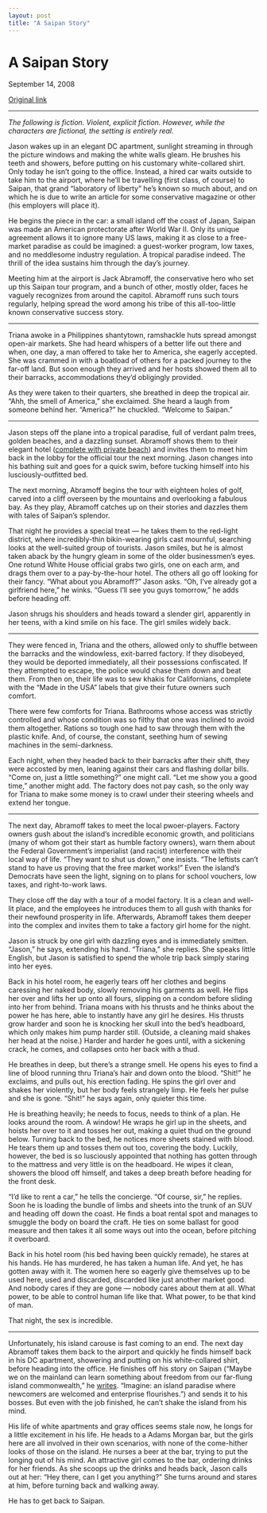 ```yaml
---
layout: post
title: "A Saipan Story"
---
```

A Saipan Story
==============

September 14, 2008

[Original link](http://www.aaronsw.com/weblog/saipan)

* * * * *

*The following is fiction. Violent, explicit fiction. However, while the
characters are fictional, the setting is entirely real.*

Jason wakes up in an elegant DC apartment, sunlight streaming in through
the picture windows and making the white walls gleam. He brushes his
teeth and showers, before putting on his customary white-collared shirt.
Only today he isn’t going to the office. Instead, a hired car waits
outside to take him to the airport, where he’ll be travelling (first
class, of course) to Saipan, that grand “laboratory of liberty” he’s
known so much about, and on which he is due to write an article for some
conservative magazine or other (his employers will place it).

He begins the piece in the car: a small island off the coast of Japan,
Saipan was made an American protectorate after World War II. Only its
unique agreement allows it to ignore many US laws, making it as close to
a free-market paradise as could be imagined: a guest-worker program, low
taxes, and no meddlesome industry regulation. A tropical paradise
indeed. The thrill of the idea sustains him through the day’s journey.

Meeting him at the airport is Jack Abramoff, the conservative hero who
set up this Saipan tour program, and a bunch of other, mostly older,
faces he vaguely recognizes from around the capitol. Abramoff runs such
tours regularly, helping spread the word among his tribe of this
all-too-little known conservative success story.

* * * * *

Triana awoke in a Philippines shantytown, ramshackle huts spread amongst
open-air markets. She had heard whispers of a better life out there and
when, one day, a man offered to take her to America, she eagerly
accepted. She was crammed in with a boatload of others for a packed
journey to the far-off land. But soon enough they arrived and her hosts
showed them all to their barracks, accommodations they’d obligingly
provided.

As they were taken to their quarters, she breathed in deep the tropical
air. “Ahh, the smell of America,” she exclaimed. She heard a laugh from
someone behind her. “America?” he chuckled. “Welcome to Saipan.”

* * * * *

Jason steps off the plane into a tropical paradise, full of verdant palm
trees, golden beaches, and a dazzling sunset. Abramoff shows them to
their elegant hotel ([complete with private
beach](http://saipan.regency.hyatt.com/hyatt/hotels/gallery/photos.jsp?hotelId=83&start=1))
and invites them to meet him back in the lobby for the official tour the
next morning. Jason changes into his bathing suit and goes for a quick
swim, before tucking himself into his lusciously-outfitted bed.

The next morning, Abramoff begins the tour with eighteen holes of golf,
carved into a cliff overseen by the mountains and overlooking a fabulous
bay. As they play, Abramoff catches up on their stories and dazzles them
with tales of Saipan’s splendor.

That night he provides a special treat — he takes them to the red-light
district, where incredibly-thin bikin-wearing girls cast mournful,
searching looks at the well-suited group of tourists. Jason smiles, but
he is almost taken aback by the hungry gleam in some of the older
businessmen’s eyes. One rotund White House official grabs two girls, one
on each arm, and drags them over to a pay-by-the-hour hotel. The others
all go off looking for their fancy. “What about you Abramoff?” Jason
asks. “Oh, I’ve already got a girlfriend here,” he winks. “Guess I’ll
see you guys tomorrow,” he adds before heading off.

Jason shrugs his shoulders and heads toward a slender girl, apparently
in her teens, with a kind smile on his face. The girl smiles widely
back.

* * * * *

They were fenced in, Triana and the others, allowed only to shuffle
between the barracks and the windowless, exit-barred factory. If they
disobeyed, they would be deported immediately, all their possessions
confiscated. If they attempted to escape, the police would chase them
down and beat them. From then on, their life was to sew khakis for
Californians, complete with the “Made in the USA” labels that give their
future owners such comfort.

There were few comforts for Triana. Bathrooms whose access was strictly
controlled and whose condition was so filthy that one was inclined to
avoid them altogether. Rations so tough one had to saw through them with
the plastic knife. And, of course, the constant, seething hum of sewing
machines in the semi-darkness.

Each night, when they headed back to their barracks after their shift,
they were accosted by men, leaning against their cars and flashing
dollar bills. “Come on, just a little something?” one might call. “Let
me show you a good time,” another might add. The factory does not pay
cash, so the only way for Triana to make some money is to crawl under
their steering wheels and extend her tongue.

* * * * *

The next day, Abramoff takes to meet the local pwoer-players. Factory
owners gush about the island’s incredible economic growth, and
politicians (many of whom got their start as humble factory owners),
warn them about the Federal Government’s imperialist (and racist)
interference with their local way of life. “They want to shut us down,”
one insists. “The leftists can’t stand to have us proving that the free
market works!” Even the island’s Democrats have seen the light, signing
on to plans for school vouchers, low taxes, and right-to-work laws.

They close off the day with a tour of a model factory. It is a clean and
well-lit place, and the employees he introduces them to all gush with
thanks for their newfound prosperity in life. Afterwards, Abramoff takes
them deeper into the complex and invites them to take a factory girl
home for the night.

Jason is struck by one girl with dazzling eyes and is immediately
smitten. “Jason,” he says, extending his hand. “Triana,” she replies.
She speaks little English, but Jason is satisfied to spend the whole
trip back simply staring into her eyes.

Back in his hotel room, he eagerly tears off her clothes and begins
caressing her naked body, slowly removing his garments as well. He flips
her over and lifts her up onto all fours, slipping on a condom before
sliding into her from behind. Triana moans with his thrusts and he
thinks about the power he has here, able to instantly have any girl he
desires. His thrusts grow harder and soon he is knocking her skull into
the bed’s headboard, which only makes him pump harder still. (Outside, a
cleaning maid shakes her head at the noise.) Harder and harder he goes
until, with a sickening crack, he comes, and collapses onto her back
with a thud.

He breathes in deep, but there’s a strange smell. He opens his eyes to
find a line of blood running thru Triana’s hair and down onto the blood.
“Shit!” he exclaims, and pulls out, his erection fading. He spins the
girl over and shakes her violently, but her body feels strangely limp.
He feels her pulse and she is gone. “Shit!” he says again, only quieter
this time.

He is breathing heavily; he needs to focus, needs to think of a plan. He
looks around the room. A window! He wraps he girl up in the sheets, and
hoists her over to it and tosses her out, making a quiet thud on the
ground below. Turning back to the bed, he notices more sheets stained
with blood. He tears them up and tosses them out too, covering the body.
Luckily, however, the bed is so lusciously appointed that nothing has
gotten through to the mattress and very little is on the headboard. He
wipes it clean, showers the blood off himself, and takes a deep breath
before heading for the front desk.

“I’d like to rent a car,” he tells the concierge. “Of course, sir,” he
replies. Soon he is loading the bundle of limbs and sheets into the
trunk of an SUV and heading off down the coast. He finds a boat rental
spot and manages to smuggle the body on board the craft. He ties on some
ballast for good measure and then takes it all some ways out into the
ocean, before pitching it overboard.

Back in his hotel room (his bed having been quickly remade), he stares
at his hands. He has murdered, he has taken a human life. And yet, he
has gotten away with it. The women here so eagerly give themselves up to
be used here, used and discarded, discarded like just another market
good. And nobody cares if they are gone — nobody cares about them at
all. What power, to be able to control human life like that. What power,
to be that kind of man.

That night, the sex is incredible.

* * * * *

Unfortunately, his island carouse is fast coming to an end. The next day
Abramoff takes them back to the airport and quickly he finds himself
back in his DC apartment, showering and putting on his white-collared
shirt, before heading into the office. He finishes off his story on
Saipan (“Maybe we on the mainland can learn something about freedom from
our far-flung island commonwealth,” he
[writes](http://www.heartland.org/policybot/results.html?artId=940).
“Imagine: an island paradise where newcomers are welcomed and enterprise
flourishes.”) and sends it to his bosses. But even with the job
finished, he can’t shake the island from his mind.

His life of white apartments and gray offices seems stale now, he longs
for a little excitement in his life. He heads to a Adams Morgan bar, but
the girls here are all involved in their own scenarios, with none of the
come-hither looks of those on the island. He nurses a beer at the bar,
trying to put the longing out of his mind. An attractive girl comes to
the bar, ordering drinks for her friends. As she scoops up the drinks
and heads back, Jason calls out at her: “Hey there, can I get you
anything?” She turns around and stares at him, before turning back and
walking away.

He has to get back to Saipan.
